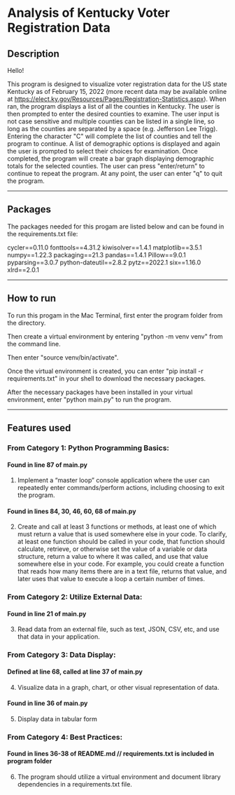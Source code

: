 # Analysis of Kentucky Voter Registration Data


## Description

Hello!

This program is designed to visualize voter registration data for the US state Kentucky as of February 15, 2022 (more recent data may be available online at https://elect.ky.gov/Resources/Pages/Registration-Statistics.aspx). When ran, the program displays a list of all the counties in Kentucky. The user is then prompted to enter the desired counties to examine. The user input is not case sensitive and multiple counties can be listed in a single line, so long as the counties are separated by a space (e.g. Jefferson Lee Trigg). Entering the character "C" will complete the list of counties and tell the program to continue. A list of demographic options is displayed and again the user is prompted to select their choices for examination. Once completed, the program will create a bar graph displaying demographic totals for the selected counties. The user can press "enter/return" to continue to repeat the program. At any point, the user can enter "q" to quit the program.

----------------------------------------------------------------------------------------------------

## Packages

The packages needed for this progam are listed below and can be found in the requirements.txt file:

cycler==0.11.0
fonttools==4.31.2
kiwisolver==1.4.1
matplotlib==3.5.1
numpy==1.22.3
packaging==21.3
pandas==1.4.1
Pillow==9.0.1
pyparsing==3.0.7
python-dateutil==2.8.2
pytz==2022.1
six==1.16.0
xlrd==2.0.1

----------------------------------------------------------------------------------------------------

## How to run

To run this progam in the Mac Terminal, first enter the program folder from the directory.

Then create a virtual environment by entering "python -m venv venv" from the command line.

Then enter "source venv/bin/activate".

Once the virtual environment is created, you can enter "pip install -r requirements.txt" in your shell to download the necessary packages.

After the necessary packages have been installed in your virtual environment, enter "python main.py" to run the program.

----------------------------------------------------------------------------------------------------

## Features used

### From Category 1: Python Programming Basics:

#### Found in line 87 of main.py
1. Implement a “master loop” console application where the user can repeatedly enter commands/perform actions, including choosing to exit the program.

#### Found in lines 84, 30, 46, 60, 68 of main.py
2. Create and call at least 3 functions or methods, at least one of which must return a value that is used somewhere else in your code. To clarify, at least one function should be called in your code, that function should calculate, retrieve, or otherwise set the value of a variable or data structure, return a value to where it was called, and use that value somewhere else in your code. For example, you could create a function that reads how many items there are in a text file, returns that value, and later uses that value to execute a loop a certain number of times.

### From Category 2: Utilize External Data:

#### Found in line 21 of main.py
3. Read data from an external file, such as text, JSON, CSV, etc, and use that data in your application.

### From Category 3: Data Display:

#### Defined at line 68, called at line 37 of main.py
4. Visualize data in a graph, chart, or other visual representation of data.

#### Found in line 36 of main.py
5. Display data in tabular form

### From Category 4: Best Practices:

#### Found in lines 36-38 of README.md // requirements.txt is included in program folder
6. The program should utilize a virtual environment and document library dependencies in a requirements.txt file.